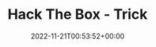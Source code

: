 ---
title: "Hack The Box - Trick"
date: 2022-11-21T00:53:52+00:00
categories:
  - hackthebox
tags:
  - redteam
  - pentest
  - hackthebox
---